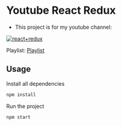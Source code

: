 # Youtube React Redux
- This project is for my youtube channel:

[![react+redux](https://img.youtube.com/vi/GGgpm9vMISg/0.jpg)](https://www.youtube.com/watch?v=GGgpm9vMISg)

Playlist: [Playlist](https://www.youtube.com/watch?v=GGgpm9vMISg&list=PLKoG9zrxvudPKKVi_pFUHlTDjo-aaJ7mO)

## Usage

Install all dependencies
```sh
npm install
```

Run the project
```sh
npm start
```
